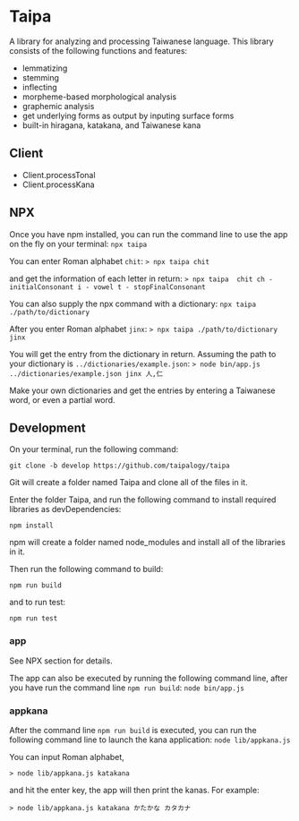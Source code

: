 # Taipa

A library for analyzing and processing Taiwanese language. This library consists of the following functions and features:

- lemmatizing
- stemming
- inflecting
- morpheme-based morphological analysis
- graphemic analysis
- get underlying forms as output by inputing surface forms
- built-in hiragana, katakana, and Taiwanese kana

## Client

- Client.processTonal
- Client.processKana

## NPX

Once you have npm installed, you can run the command line to use the app on the fly on your terminal:
`npx taipa`

You can enter Roman alphabet `chit`:
`> npx taipa
chit
`

and get the information of each letter in return:
`> npx taipa 
chit
ch - initialConsonant
i - vowel
t - stopFinalConsonant
`

You can also supply the npx command with a dictionary:
`npx taipa ./path/to/dictionary`

After you enter Roman alphabet `jinx`:
`> npx taipa ./path/to/dictionary
jinx
`

You will get the entry from the dictionary in return. Assuming the path to your dictionary is `../dictionaries/example.json`:
`> node bin/app.js ../dictionaries/example.json
jinx
人,仁`

Make your own dictionaries and get the entries by entering a Taiwanese word, or even a partial word.

## Development

On your terminal, run the following command:

`git clone -b develop https://github.com/taipalogy/taipa`

Git will create a folder named Taipa and clone all of the files in it.

Enter the folder Taipa, and run the following command to install required libraries as devDependencies:

`npm install`

npm will create a folder named node_modules and install all of the libraries in it.

Then run the following command to build:

`npm run build`

and to run test:

`npm run test`

### app

See NPX section for details.

The app can also be executed by running the following command line, after you have run the command line `npm run build`:
`node bin/app.js`

### appkana

After the command line `npm run build` is executed, you can run the following command line to launch the kana application:
`node lib/appkana.js`

You can input Roman alphabet,

`> node lib/appkana.js
katakana`

and hit the enter key, the app will then print the kanas. For example:

`> node lib/appkana.js
katakana
かたかな
カタカナ`
